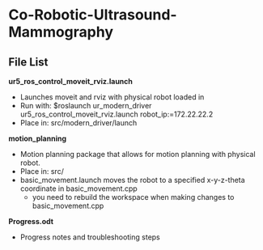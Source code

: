 # Co-Robotic-Ultrasound-Mammography

## File List
**ur5_ros_control_moveit_rviz.launch**

- Launches moveit and rviz with physical robot loaded in
- Run with: $roslaunch ur_modern_driver ur5_ros_control_moveit_rviz.launch robot_ip:=172.22.22.2
- Place in: src/modern_driver/launch

**motion_planning**

- Motion planning package that allows for motion planning with physical robot.
- Place in: src/
- basic_movement.launch moves the robot to a specified x-y-z-theta coordinate in basic_movement.cpp
  - you need to rebuild the workspace when making changes to basic_movement.cpp

**Progress.odt**

- Progress notes and troubleshooting steps
